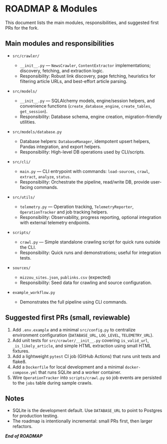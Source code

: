 # ROADMAP & Modules

This document lists the main modules, responsibilities, and suggested first PRs for the fork.

## Main modules and responsibilities

- `src/crawler/`
  - `__init__.py` — `NewsCrawler`, `ContentExtractor` implementations; discovery, fetching, and extraction logic.
  - Responsibility: Robust link discovery, page fetching, heuristics for filtering article URLs, and best-effort article parsing.

- `src/models/`
  - `__init__.py` — SQLAlchemy models, engine/session helpers, and convenience functions (`create_database_engine`, `create_tables`, `get_session`).
  - Responsibility: Database schema, engine creation, migration-friendly utilities.

- `src/models/database.py`
  - Database helpers: `DatabaseManager`, idempotent upsert helpers, Pandas integration, and export helpers.
  - Responsibility: High-level DB operations used by CLI/scripts.

- `src/cli/`
  - `main.py` — CLI entrypoint with commands: `load-sources`, `crawl`, `extract`, `analyze`, `status`.
  - Responsibility: Orchestrate the pipeline, read/write DB, provide user-facing commands.

- `src/utils/`
  - `telemetry.py` — Operation tracking, `TelemetryReporter`, `OperationTracker` and job tracking helpers.
  - Responsibility: Observability, progress reporting, optional integration with external telemetry endpoints.

- `scripts/`
  - `crawl.py` — Simple standalone crawling script for quick runs outside the CLI.
  - Responsibility: Quick runs and demonstrations; useful for integration tests.

- `sources/`
  - `mizzou_sites.json`, `publinks.csv` (expected)
  - Responsibility: Seed data for crawling and source configuration.

- `example_workflow.py`
  - Demonstrates the full pipeline using CLI commands.

## Suggested first PRs (small, reviewable)

1. Add `.env.example` and a minimal `src/config.py` to centralize environment configuration (`DATABASE_URL`, `LOG_LEVEL`, `TELEMETRY_URL`).
2. Add unit tests for `src/crawler/__init__.py` covering `is_valid_url`, `_is_likely_article`, and simple HTML extraction using small HTML fixtures.
3. Add a lightweight `pytest` CI job (GitHub Actions) that runs unit tests and flake8.
4. Add a `Dockerfile` for local development and a minimal `docker-compose.yml` that runs SQLite and a worker container.
5. Wire `OperationTracker` into `scripts/crawl.py` so job events are persisted to the `jobs` table during sample crawls.

## Notes

- SQLite is the development default. Use `DATABASE_URL` to point to Postgres for production testing.
- The roadmap is intentionally incremental: small PRs first, then larger refactors.

***End of ROADMAP***
